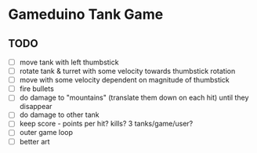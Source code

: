 # Gameduino Tank Game

## TODO

- [ ] move tank with left thumbstick
- [ ] rotate tank & turret with some velocity towards thumbstick rotation
- [ ] move with some velocity dependent on magnitude of thumbstick
- [ ] fire bullets
- [ ] do damage to "mountains" (translate them down on each hit) until they disappear
- [ ] do damage to other tank
- [ ] keep score - points per hit? kills?  3 tanks/game/user?
- [ ] outer game loop
- [ ] better art
